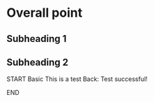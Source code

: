 # Overall point

## Subheading 1

## Subheading 2

<!-- CARD -->

START
Basic
This is a test
Back: Test successful!

END
